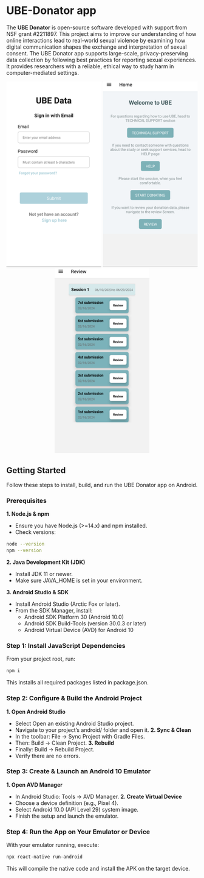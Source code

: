 # UBE-Donator app
The **UBE Donator** is open-source software developed with support from NSF grant #2211897. This project aims to improve our understanding of how online interactions lead to real-world sexual violence by examining how digital communication shapes the exchange and interpretation of sexual consent. The UBE Donator app supports large-scale, privacy-preserving data collection by following best practices for reporting sexual experiences. It provides researchers with a reliable, ethical way to study harm in computer-mediated settings.

<p align="center">
  <img src="images/Screenshot1.png" alt="Figure A" width="250" />
  <img src="images/Screenshot2.png" alt="Figure B" width="250" />
  <img src="images/Screenshot3.png" alt="Figure C" width="250" />
</p>
 
## Getting Started
Follow these steps to install, build, and run the UBE Donator app on Android.

### Prerequisites
**1. Node.js & npm**
- Ensure you have Node.js (>=14.x) and npm installed.
- Check versions:
```bash
node --version
npm --version
```
**2. Java Development Kit (JDK)**
- Install JDK 11 or newer.
- Make sure JAVA_HOME is set in your environment.
  
**3. Android Studio & SDK**
- Install Android Studio (Arctic Fox or later).
- From the SDK Manager, install:
  - Android SDK Platform 30 (Android 10.0)
  - Android SDK Build-Tools (version 30.0.3 or later)
  - Android Virtual Device (AVD) for Android 10

### Step 1: Install JavaScript Dependencies
From your project root, run:
```bash
npm i
```
This installs all required packages listed in package.json.
### Step 2: Configure & Build the Android Project 
**1. Open Android Studio**
- Select Open an existing Android Studio project.
- Navigate to your project’s android/ folder and open it.
**2. Sync & Clean**
- In the toolbar: File → Sync Project with Gradle Files.
- Then: Build → Clean Project.
**3. Rebuild**
- Finally: Build → Rebuild Project.
- Verify there are no errors.
### Step 3: Create & Launch an Android 10 Emulator
**1. Open AVD Manager**
- In Android Studio: Tools → AVD Manager.
**2. Create Virtual Device**
- Choose a device definition (e.g., Pixel 4).
- Select Android 10.0 (API Level 29) system image.
- Finish the setup and launch the emulator.
### Step 4: Run the App on Your Emulator or Device
With your emulator running, execute:
```bash
npx react-native run-android
```
This will compile the native code and install the APK on the target device.

